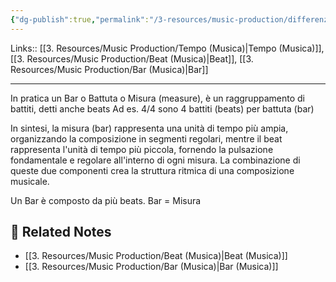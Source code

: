 ```yaml
---
{"dg-publish":true,"permalink":"/3-resources/music-production/differenza-tra-beat-e-bar/"}
---
```


Links:: [[3. Resources/Music Production/Tempo (Musica)\|Tempo (Musica)]], [[3. Resources/Music Production/Beat (Musica)\|Beat]], [[3. Resources/Music Production/Bar (Musica)\|Bar]]

---
In pratica un Bar o Battuta o Misura (measure), è un raggruppamento di battiti, detti anche beats
Ad es. 4/4 sono 4 battiti (beats) per battuta (bar)

In sintesi, la misura (bar) rappresenta una unità di tempo più ampia, organizzando la composizione in segmenti regolari, mentre il beat rappresenta l'unità di tempo più piccola, fornendo la pulsazione fondamentale e regolare all'interno di ogni misura. La combinazione di queste due componenti crea la struttura ritmica di una composizione musicale.

Un Bar è composto da più beats. Bar = Misura



## 🔗 Related Notes

- [[3. Resources/Music Production/Beat (Musica)\|Beat (Musica)]]
- [[3. Resources/Music Production/Bar (Musica)\|Bar (Musica)]]


